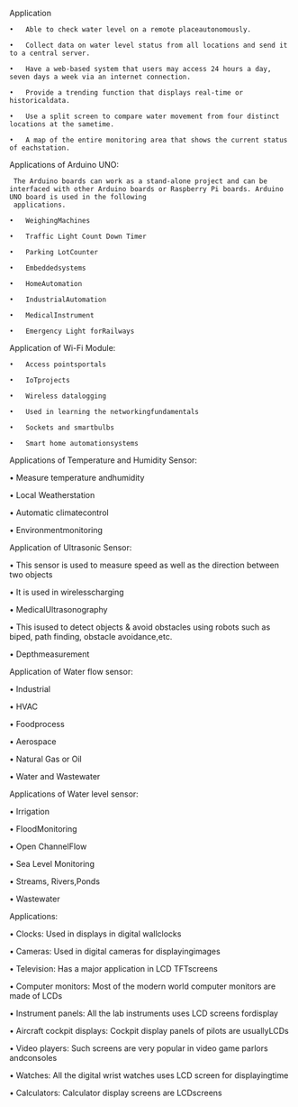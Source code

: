 Application

    •	Able to check water level on a remote placeautonomously.
    
    •	Collect data on water level status from all locations and send it to a central server.
    
    •	Have a web-based system that users may access 24 hours a day, seven days a week via an internet connection.
    
    •	Provide a trending function that displays real-time or historicaldata.
    
    •	Use a split screen to compare water movement from four distinct locations at the sametime.
    
    •	A map of the entire monitoring area that shows the current status of eachstation.
    
    
Applications of Arduino UNO:

     The Arduino boards can work as a stand-alone project and can be interfaced with other Arduino boards or Raspberry Pi boards. Arduino UNO board is used in the following
     applications.
     
    •	WeighingMachines
    
    •	Traffic Light Count Down Timer
    
    •	Parking LotCounter
    
    •	Embeddedsystems
    
    •	HomeAutomation
    
    •	IndustrialAutomation
    
    •	MedicalInstrument
    
    •	Emergency Light forRailways
    
  Application of Wi-Fi Module:
  
    •	Access pointsportals
    
    •	IoTprojects
    
    •	Wireless datalogging
    
    •	Used in learning the networkingfundamentals
    
    •	Sockets and smartbulbs
    
    •	Smart home automationsystems
    
   Applications of Temperature and Humidity Sensor:

   •	Measure temperature andhumidity
   
   •	Local Weatherstation
   
   •	Automatic climatecontrol
   
   •	Environmentmonitoring
   
   Application of Ultrasonic Sensor:
   
   •	This sensor is used to measure speed as well as the direction between two objects
   
   •	It is used in wirelesscharging
   
   •	MedicalUltrasonography
   
   •	This isused to detect objects & avoid obstacles using robots such as biped, path finding, obstacle avoidance,etc.
   
   •	Depthmeasurement
   
  Application of Water flow sensor:


   •	Industrial
   
   •	HVAC
   
   •	Foodprocess
   
   •	Aerospace
   
   •	Natural Gas or Oil
   
   •	Water and Wastewater
   
  Applications of Water level sensor:

   •	Irrigation
   
   •	FloodMonitoring
   
   •	Open ChannelFlow
   
   •	Sea Level Monitoring
   
   •	Streams, Rivers,Ponds
   
   •	Wastewater
   
  Applications:

   •	Clocks: Used in displays in digital wallclocks
   
   •	Cameras: Used in digital cameras for displayingimages
   
   •	Television: Has a major application in LCD TFTscreens
   
   •	Computer monitors: Most of the modern world computer monitors are made of LCDs
   
   •	Instrument panels: All the lab instruments uses LCD screens fordisplay
   
   •	Aircraft cockpit displays: Cockpit display panels of pilots are usuallyLCDs
   
   •	Video players: Such screens are very popular in video game parlors andconsoles
   
   •	Watches: All the digital wrist watches uses LCD screen for displayingtime
   
   •	Calculators: Calculator display screens are LCDscreens













